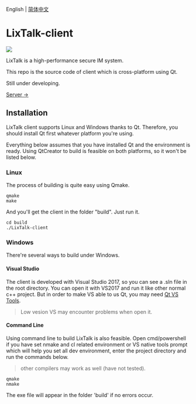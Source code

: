English | [简体中文](https://github.com/ZingLix/LixTalk-client/blob/master/Readme.zh.md)

# LixTalk-client

![](https://travis-ci.com/ZingLix/LixTalk-client.svg?branch=master)

LixTalk is a high-performance secure IM system.

This repo is the source code of client which is cross-platform using Qt.

Still under developing.

[Server ->](https://github.com/ZingLix/LixTalk-server)

## Installation

LixTalk client supports Linux and Windows thanks to Qt. Therefore, you should install Qt first whatever platform you're using.

Everything below assumes that you have installed Qt and the environment is ready. Using QtCreator to build is feasible on both platforms, so it won't be listed below.

### Linux

The process of building is quite easy using Qmake.

```
qmake
make
```

And you'll get the client in the folder "build". Just run it.

```
cd build
./LixTalk-client
```

### Windows

There're several ways to build under Windows.

#### Visual Studio

The client is developed with Visual Studio 2017, so you can see a .sln file in the root directory. You can open it with VS2017 and run it like other normal c++ project. But in order to make VS able to us Qt, you may need [Qt VS Tools](https://marketplace.visualstudio.com/items?itemName=TheQtCompany.QtVisualStudioTools-19123).

> Low vesion VS may encounter problems when open it.

#### Command Line

Using command line to build LixTalk is also feasible. Open cmd/powershell if you have set nmake and cl related environment or VS native tools prompt which will help you set all dev environment, enter the project directory and run the commands below.

> other compilers may work as well (have not tested).

```
qmake
nmake
```

The exe file will appear in the folder 'build' if no errors occur.